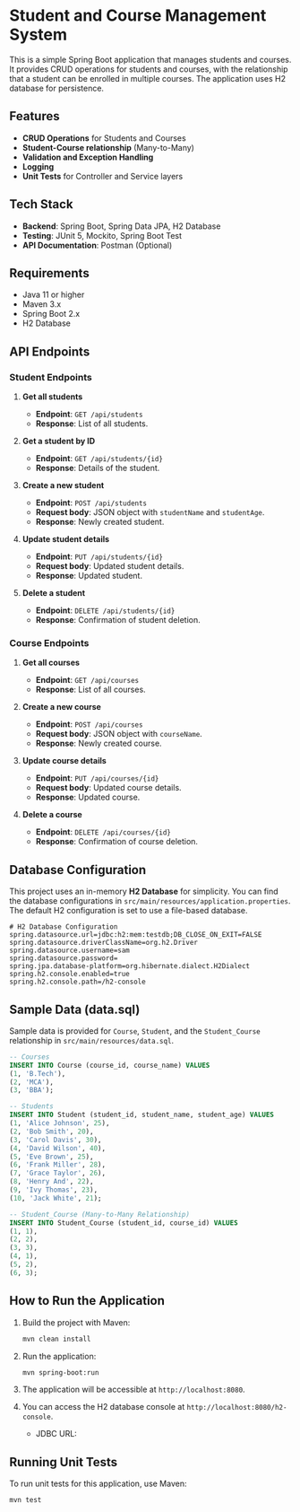 # Student and Course Management System

This is a simple Spring Boot application that manages students and courses. It provides CRUD operations for students and courses, with the relationship that a student can be enrolled in multiple courses. The application uses H2 database for persistence.

## Features

- **CRUD Operations** for Students and Courses
- **Student-Course relationship** (Many-to-Many)
- **Validation and Exception Handling**
- **Logging**
- **Unit Tests** for Controller and Service layers

## Tech Stack

- **Backend**: Spring Boot, Spring Data JPA, H2 Database
- **Testing**: JUnit 5, Mockito, Spring Boot Test
- **API Documentation**: Postman (Optional)

## Requirements

- Java 11 or higher
- Maven 3.x
- Spring Boot 2.x
- H2 Database

## API Endpoints

### Student Endpoints

1. **Get all students**

   - **Endpoint**: `GET /api/students`
   - **Response**: List of all students.

2. **Get a student by ID**

   - **Endpoint**: `GET /api/students/{id}`
   - **Response**: Details of the student.

3. **Create a new student**

   - **Endpoint**: `POST /api/students`
   - **Request body**: JSON object with `studentName` and `studentAge`.
   - **Response**: Newly created student.

4. **Update student details**

   - **Endpoint**: `PUT /api/students/{id}`
   - **Request body**: Updated student details.
   - **Response**: Updated student.

5. **Delete a student**
   - **Endpoint**: `DELETE /api/students/{id}`
   - **Response**: Confirmation of student deletion.

### Course Endpoints

1. **Get all courses**

   - **Endpoint**: `GET /api/courses`
   - **Response**: List of all courses.

2. **Create a new course**

   - **Endpoint**: `POST /api/courses`
   - **Request body**: JSON object with `courseName`.
   - **Response**: Newly created course.

3. **Update course details**

   - **Endpoint**: `PUT /api/courses/{id}`
   - **Request body**: Updated course details.
   - **Response**: Updated course.

4. **Delete a course**
   - **Endpoint**: `DELETE /api/courses/{id}`
   - **Response**: Confirmation of course deletion.

## Database Configuration

This project uses an in-memory **H2 Database** for simplicity. You can find the database configurations in `src/main/resources/application.properties`. The default H2 configuration is set to use a file-based database.

```properties
# H2 Database Configuration
spring.datasource.url=jdbc:h2:mem:testdb;DB_CLOSE_ON_EXIT=FALSE
spring.datasource.driverClassName=org.h2.Driver
spring.datasource.username=sam
spring.datasource.password=
spring.jpa.database-platform=org.hibernate.dialect.H2Dialect
spring.h2.console.enabled=true
spring.h2.console.path=/h2-console
```

## Sample Data (data.sql)

Sample data is provided for `Course`, `Student`, and the `Student_Course` relationship in `src/main/resources/data.sql`.

```sql
-- Courses
INSERT INTO Course (course_id, course_name) VALUES
(1, 'B.Tech'),
(2, 'MCA'),
(3, 'BBA');

-- Students
INSERT INTO Student (student_id, student_name, student_age) VALUES
(1, 'Alice Johnson', 25),
(2, 'Bob Smith', 20),
(3, 'Carol Davis', 30),
(4, 'David Wilson', 40),
(5, 'Eve Brown', 25),
(6, 'Frank Miller', 28),
(7, 'Grace Taylor', 26),
(8, 'Henry And', 22),
(9, 'Ivy Thomas', 23),
(10, 'Jack White', 21);

-- Student_Course (Many-to-Many Relationship)
INSERT INTO Student_Course (student_id, course_id) VALUES
(1, 1),
(2, 2),
(3, 3),
(4, 1),
(5, 2),
(6, 3);
```

## How to Run the Application

1. Build the project with Maven:

   ```bash
   mvn clean install
   ```

2. Run the application:

   ```bash
   mvn spring-boot:run
   ```

3. The application will be accessible at `http://localhost:8080`.

4. You can access the H2 database console at `http://localhost:8080/h2-console`.

   - JDBC URL:

## Running Unit Tests

To run unit tests for this application, use Maven:

```bash
mvn test
```
